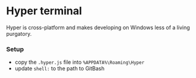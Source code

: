 # Hyper terminal

Hyper is cross-platform and makes developing on Windows less of a living purgatory.

### Setup

- copy the `.hyper.js` file into `%APPDATA%\Roaming\Hyper`
- update `shell:` to the path to GitBash 
